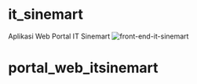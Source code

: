 # it_sinemart

Aplikasi Web Portal IT Sinemart
![front-end-it-sinemart](https://user-images.githubusercontent.com/55981706/103225712-27982280-495d-11eb-90df-4a35fa12f5f9.PNG)
# portal_web_itsinemart
